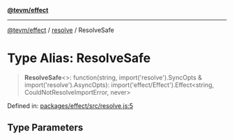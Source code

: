[**@tevm/effect**](../../README.md)

***

[@tevm/effect](../../modules.md) / [resolve](../README.md) / ResolveSafe

# Type Alias: ResolveSafe

> **ResolveSafe**\<\>: function(string, import('resolve').SyncOpts & import('resolve').AsyncOpts): import('effect/Effect').Effect\<string, CouldNotResolveImportError, never\>

Defined in: [packages/effect/src/resolve.js:5](https://github.com/evmts/tevm-monorepo/blob/main/packages/effect/src/resolve.js#L5)

## Type Parameters
